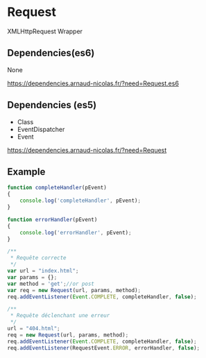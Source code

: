 Request
===========

XMLHttpRequest Wrapper

Dependencies(es6)
------------
None

https://dependencies.arnaud-nicolas.fr/?need=Request.es6

Dependencies (es5)
------------
* Class
* EventDispatcher
* Event

https://dependencies.arnaud-nicolas.fr/?need=Request

Example
------------
```js
function completeHandler(pEvent)
{
	console.log('completeHandler', pEvent);
}

function errorHandler(pEvent)
{
	console.log('errorHandler', pEvent);
}

/**
 * Requête correcte
 */
var url = "index.html";
var params = {};
var method = 'get';//or post
var req = new Request(url, params, method);
req.addEventListener(Event.COMPLETE, completeHandler, false);

/**
 * Requête déclenchant une erreur
 */
url = "404.html";
req = new Request(url, params, method);
req.addEventListener(Event.COMPLETE, completeHandler, false);
req.addEventListener(RequestEvent.ERROR, errorHandler, false);
```
